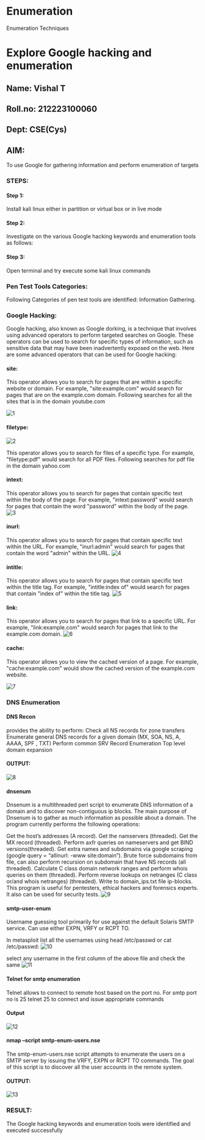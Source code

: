 # Enumeration
Enumeration Techniques

# Explore Google hacking and enumeration 
## Name: Vishal T
## Roll.no: 212223100060
## Dept: CSE(Cys)
## AIM:

To use Google for gathering information and perform enumeration of targets

### STEPS:

#### Step 1:

Install kali linux either in partition or virtual box or in live mode

#### Step 2:

Investigate on the various Google hacking keywords and enumeration tools as follows:


#### Step 3:
Open terminal and try execute some kali linux commands

### Pen Test Tools Categories:  

Following Categories of pen test tools are identified:
Information Gathering.

### Google Hacking:

Google hacking, also known as Google dorking, is a technique that involves using advanced operators to perform targeted searches on Google. These operators can be used to search for specific types of information, such as sensitive data that may have been inadvertently exposed on the web. Here are some advanced operators that can be used for Google hacking:

#### site:
This operator allows you to search for pages that are within a specific website or domain. For example, "site:example.com" would search for pages that are on the example.com domain.
Following searches for all the sites that is in the domain youtube.com


![1](https://github.com/VISHAL123456789V/Enumeration/assets/161364099/9236f097-0c2a-4c4c-97f2-110db0a71d26)




#### filetype: 

![2](https://github.com/VISHAL123456789V/Enumeration/assets/161364099/6a5a1a35-c421-4003-8ea3-17a6ccccc79a)

This operator allows you to search for files of a specific type. For example, "filetype:pdf" would search for all PDF files.
Following searches for pdf file in the domain yahoo.com

#### intext:
This operator allows you to search for pages that contain specific text within the body of the page. For example, "intext:password" would search for pages that contain the word "password" within the body of the page.
![3](https://github.com/VISHAL123456789V/Enumeration/assets/161364099/08b94f42-454e-4b6a-8019-a3c70a4ae1bd)


#### inurl:
This operator allows you to search for pages that contain specific text within the URL. For example, "inurl:admin" would search for pages that contain the word "admin" within the URL.
![4](https://github.com/VISHAL123456789V/Enumeration/assets/161364099/b606a0ea-ee38-4c33-95c2-b6f9056e48cf)


#### intitle:
This operator allows you to search for pages that contain specific text within the title tag. For example, "intitle:index of" would search for pages that contain "index of" within the title tag.
![5](https://github.com/VISHAL123456789V/Enumeration/assets/161364099/70474ca5-2320-4418-bba9-1415e1e317b2)




#### link:
This operator allows you to search for pages that link to a specific URL. For example, "link:example.com" would search for pages that link to the example.com domain.
![6](https://github.com/VISHAL123456789V/Enumeration/assets/161364099/ce0aef36-36a2-4f95-927e-c82a743c5188)

#### cache:
This operator allows you to view the cached version of a page. For example, "cache:example.com" would show the cached version of the example.com website.

![7](https://github.com/VISHAL123456789V/Enumeration/assets/161364099/fae40b6f-f312-429e-8dac-7c241c3e962f)


 
### DNS Enumeration


#### DNS Recon
provides the ability to perform:
Check all NS records for zone transfers
Enumerate general DNS records for a given domain (MX, SOA, NS, A, AAAA, SPF , TXT)
Perform common SRV Record Enumeration
Top level domain expansion
#### OUTPUT:
![8](https://github.com/VISHAL123456789V/Enumeration/assets/161364099/36e932f6-97b9-422c-a2f3-84657b63ece2)


#### dnsenum
Dnsenum is a multithreaded perl script to enumerate DNS information of a domain and to discover non-contiguous ip blocks. The main purpose of Dnsenum is to gather as much information as possible about a domain. The program currently performs the following operations:

Get the host’s addresses (A record).
Get the namservers (threaded).
Get the MX record (threaded).
Perform axfr queries on nameservers and get BIND versions(threaded).
Get extra names and subdomains via google scraping (google query = “allinurl: -www site:domain”).
Brute force subdomains from file, can also perform recursion on subdomain that have NS records (all threaded).
Calculate C class domain network ranges and perform whois queries on them (threaded).
Perform reverse lookups on netranges (C class or/and whois netranges) (threaded).
Write to domain_ips.txt file ip-blocks.
This program is useful for pentesters, ethical hackers and forensics experts. It also can be used for security tests.
![9](https://github.com/VISHAL123456789V/Enumeration/assets/161364099/9911c81a-f4fb-463a-a124-954689963b95)



#### smtp-user-enum
Username guessing tool primarily for use against the default Solaris SMTP service. Can use either EXPN, VRFY or RCPT TO.


In metasploit list all the usernames using head /etc/passwd or cat /etc/passwd:
![10](https://github.com/VISHAL123456789V/Enumeration/assets/161364099/a1c5e0c4-312d-45e9-8ba1-5e08940b1ed1)


select any username in the first column of the above file and check the same
![11](https://github.com/VISHAL123456789V/Enumeration/assets/161364099/25b35b31-0069-4481-a526-d9e46533de5a)



#### Telnet for smtp enumeration
Telnet allows to connect to remote host based on the port no. For smtp port no is 25
telnet <host address> 25 to connect
and issue appropriate commands
  
#### Output
![12](https://github.com/VISHAL123456789V/Enumeration/assets/161364099/4007c417-e69e-4785-bb50-9de1cd6910f3)

  

#### nmap –script smtp-enum-users.nse <hostname>

The smtp-enum-users.nse script attempts to enumerate the users on a SMTP server by issuing the VRFY, EXPN or RCPT TO commands. The goal of this script is to discover all the user accounts in the remote system.


#### OUTPUT:
![13](https://github.com/VISHAL123456789V/Enumeration/assets/161364099/c2bde798-e5d2-40c9-86ab-0be3bab79e99)

 
 

### RESULT:
The Google hacking keywords and enumeration tools were identified and executed successfully

